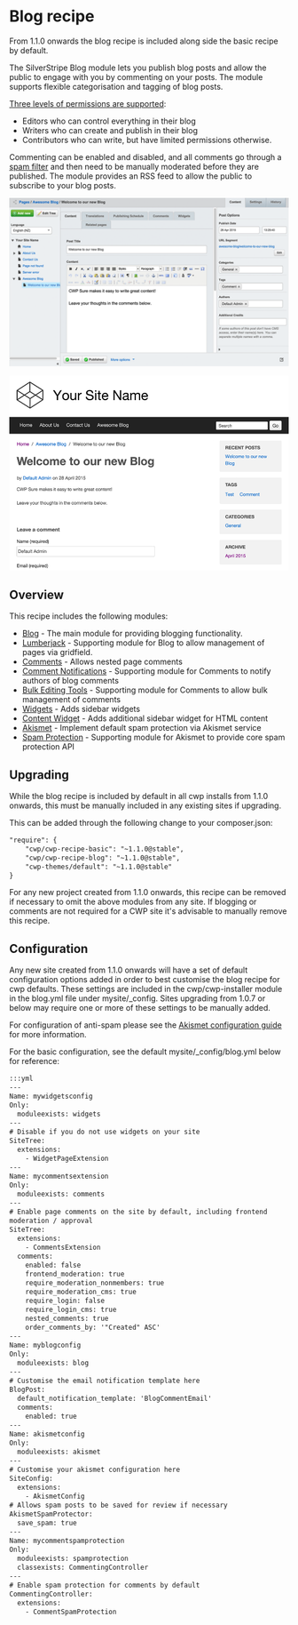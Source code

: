 # Blog recipe

From 1.1.0 onwards the blog recipe is included along side the basic recipe by default.

The SilverStripe Blog module lets you publish blog posts and allow the public to
engage with you by commenting on your posts. The module supports flexible
categorisation and tagging of blog posts.

[Three levels of permissions are supported](https://github.com/silverstripe/silverstripe-blog/blob/master/docs/en/roles.md):

 * Editors who can control everything in their blog
 * Writers who can create and publish in their blog
 * Contributors who can write, but have limited permissions otherwise.

Commenting can be enabled and disabled, and all comments go through a
[spam filter](/how-tos/akismet) and then need to be manually moderated before
they are published. The module provides an RSS feed to allow the public to
subscribe to your blog posts.

![Blog CMS](_images/blog_cms.png)

![Blog Frontend](_images/blog_frontend.png)

## Overview

This recipe includes the following modules:

 * [Blog](https://github.com/silverstripe/silverstripe-blog) - The main module for providing blogging functionality.
 * [Lumberjack](https://github.com/silverstripe/silverstripe-lumberjack) - Supporting module for Blog to allow management of pages via gridfield.
 * [Comments](https://github.com/silverstripe/silverstripe-comments) - Allows nested page comments
 * [Comment Notifications](https://github.com/silverstripe-labs/comment-notifications) - Supporting module for Comments to notify authors of blog comments
 * [Bulk Editing Tools](https://gitlab.cwp.govt.nz/cwp/silverstripe-gridfield-bulk-editing-tools) - Supporting module for Comments to allow bulk management of comments
 * [Widgets](https://github.com/silverstripe/silverstripe-widgets) - Adds sidebar widgets
 * [Content Widget](https://github.com/silverstripe-labs/silverstripe-content-widget) - Adds additional sidebar widget for HTML content
 * [Akismet](https://github.com/silverstripe/silverstripe-akismet) - Implement default spam protection via Akismet service
 * [Spam Protection](https://github.com/silverstripe/silverstripe-spamprotection) - Supporting module for Akismet to provide core spam protection API

## Upgrading

While the blog recipe is included by default in all cwp installs from 1.1.0 onwards, this must be manually included
in any existing sites if upgrading.

This can be added through the following change to your composer.json:


	"require": {
		"cwp/cwp-recipe-basic": "~1.1.0@stable",
		"cwp/cwp-recipe-blog": "~1.1.0@stable",
		"cwp-themes/default": "~1.1.0@stable"
	}


For any new project created from 1.1.0 onwards, this recipe can be removed if necessary to omit the above modules
from any site. If blogging or comments are not required for a CWP site it's advisable to manually remove this recipe.

## Configuration

Any new site created from 1.1.0 onwards will have a set of default configuration options added in order to best
customise the blog recipe for cwp defaults. These settings are included in the cwp/cwp-installer module in the
blog.yml file under mysite/_config. Sites upgrading from 1.0.7 or below may require one or more of these settings
to be manually added.

For configuration of anti-spam please see the [Akismet configuration guide](/how-tos/akismet) for more information.

For the basic configuration, see the default mysite/_config/blog.yml below for reference:


	:::yml
	---
	Name: mywidgetsconfig
	Only:
	  moduleexists: widgets
	---
	# Disable if you do not use widgets on your site
	SiteTree:
	  extensions:
	    - WidgetPageExtension
	---
	Name: mycommentsextension
	Only:
	  moduleexists: comments
	---
	# Enable page comments on the site by default, including frontend moderation / approval
	SiteTree:
	  extensions:
	    - CommentsExtension
	  comments:
	    enabled: false
	    frontend_moderation: true
	    require_moderation_nonmembers: true
	    require_moderation_cms: true
	    require_login: false
	    require_login_cms: true
	    nested_comments: true
	    order_comments_by: '"Created" ASC'
	---
	Name: myblogconfig
	Only:
	  moduleexists: blog
	---
	# Customise the email notification template here
	BlogPost:
	  default_notification_template: 'BlogCommentEmail'
	  comments:
	    enabled: true
	---
	Name: akismetconfig
	Only:
	  moduleexists: akismet
	---
	# Customise your akismet configuration here
	SiteConfig:
	  extensions:
	    - AkismetConfig
	# Allows spam posts to be saved for review if necessary
	AkismetSpamProtector:
	  save_spam: true
	---
	Name: mycommentspamprotection
	Only:
	  moduleexists: spamprotection
	  classexists: CommentingController
	---
	# Enable spam protection for comments by default
	CommentingController:
	  extensions:
	    - CommentSpamProtection

